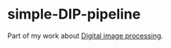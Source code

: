 # simple-DIP-pipeline
Part of my work about [Digital image processing](https://en.wikipedia.org/wiki/Digital_image_processing).

